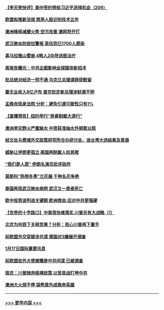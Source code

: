 #### [【李天笑快评】美中签约带给习近平选择机会（209）](../pages/prog202/a102755709.md?t=01190501) 
#### [欧盟拟推新法规  禁用人脸识别技术五年](../pages/prog202/a102755658.md?t=01190501) 
#### [澳洲降雨减缓火势 空污改善 澳网将开打](../pages/prog202/a102755661.md?t=01190501) 
#### [武汉肺炎防疫拉警报 英估恐已1700人感染](../pages/prog202/a102755639.md?t=01190501) 
#### [喜马拉雅山雪崩 4韩人2向导送医治疗](../pages/prog202/a102755429.md?t=01190501) 
#### [美报告曝光：中共企图影响全球媒体新招术](../pages/prog202/a102755535.md?t=01190501) 
#### [批总统对经济一窍不通 乌克兰总理请辞获慰留](../pages/prog202/a102755361.md?t=01190501) 
#### [妻无业收入8亿卢布 普京钦定新总理涉财源不明](../pages/prog202/a102755310.md?t=01190501) 
#### [孟晚舟现身法院 分析：避免引渡可能性只有1%](../pages/prog202/a102755286.md?t=01190501) 
#### [【直播预告】纽约举行“恭喜制裁大游行”](../pages/prog202/a102755308.md?t=01190501) 
#### [澳洲旱灾野火严重缺水 中资获准抽水外销惹众怒](../pages/prog202/a102755285.md?t=01190501) 
#### [经文处与费城外交政策研究所合办研讨会，谈台湾大选结果及意涵](../pages/prog202/a102755234.md?t=01190501) 
#### [威胁让伊朗更孤立 美国再制裁人权恶棍](../pages/prog202/a102755094.md?t=01190501) 
#### [“我们是人质” 伊朗名演员批评政府](../pages/prog202/a102755061.md?t=01190501) 
#### [莫斯科“热带冬季”兰花展 千种名花争艳](../pages/prog202/a102754998.md?t=01190501) 
#### [泰国再现武汉肺炎病例 武汉又一患者死亡](../pages/prog202/a102754990.md?t=01190501) 
#### [欧中投资谈判进关键期 欧洲商会:应对中共更强硬](../pages/prog202/a102754953.md?t=01190501) 
#### [【世界的十字路口】中美贸协难落实 川普另有大战略（1）](../pages/prog202/a102754926.md?t=01190501) 
#### [北京为何吞下关税苦果？分析：担心川普再下重手](../pages/prog202/a102754783.md?t=01190501) 
#### [前欧盟外交官疑涉共谍 德国对3嫌展开调查](../pages/prog202/a102754805.md?t=01190501) 
#### [1月17日国际重要讯息](../pages/prog202/a102754803.md?t=01190501) 
#### [前欧盟驻外大使被曝是中共间谍 已被调查](../pages/prog202/a102754719.md?t=01190501) 
#### [班农：川普抛弃绥靖政策 以贸易战打垮中共](../pages/prog202/a102754679.md?t=01190501) 
#### [澳洲大火烧不停 袋熊意外成救命英雄](../pages/prog202/a102754614.md?t=01190501) 

----
#### [ >>> 更早内容 <<< ](../indexes/prog202-earlier.md)
